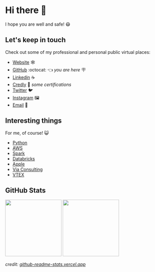 # Hi there 👋

I hope you are well and safe! 😷

## Let's keep in touch

Check out some of my professional and personal public virtual places:

- [Website](http://mbiemann.com) 🕸️
- [GitHub](https://github.com/mbiemann) :octocat: 👈 *you are here* 🪧
- [Linkedin](https://www.linkedin.com/in/mbiemann) ☕
- [Credly](https://www.credly.com/users/mbiemann) 📇 *some certifications*
- [Twitter](https://twitter.com/mbiemann) 🐦
- [Instagram](https://www.instagram.com/mbiemann) 🖼️
- [Email](mailto:mbiemann@gmail.com) 📧

## Interesting things

For me, of course! 😺

- [Python](Python.md)
- [AWS](AWS.md)
- [Spark](Spark.md)
- [Databricks](Databricks.md)
- [Apple](https://www.apple.com)
- [Via Consulting](https://www.viaconsulting.com.br)
- [VTEX](https://www.vtex.com)

## GitHub Stats

<div>
  <img height="180em" src="https://github-readme-stats.vercel.app/api?username=mbiemann&theme=nord&show_icons=true"/>
  <img height="180em" src="https://github-readme-stats.vercel.app/api/top-langs/?username=mbiemann&theme=nord&layout=compact"/>
</div>

*credit: [github-readme-stats.vercel.app](https://github-readme-stats.vercel.app/)*
